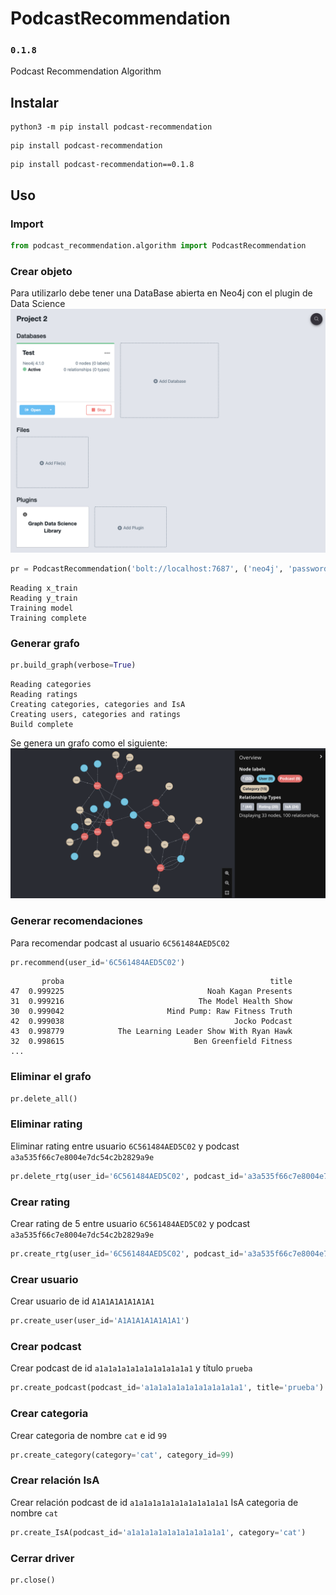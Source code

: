 # PodcastRecommendation 
### ```0.1.8``` 
Podcast Recommendation Algorithm


## Instalar

```
python3 -m pip install podcast-recommendation
```
```
pip install podcast-recommendation
```
```
pip install podcast-recommendation==0.1.8

```

## Uso
### Import
```py
from podcast_recommendation.algorithm import PodcastRecommendation
```

### Crear objeto
Para utilizarlo debe tener una DataBase abierta en Neo4j con el plugin de Data Science
![db](img/neo4j-db.png)
```py
pr = PodcastRecommendation('bolt://localhost:7687', ('neo4j', 'password'), verbose=True)
```
```
Reading x_train
Reading y_train
Training model
Training complete
```

### Generar grafo
```py
pr.build_graph(verbose=True)
```
```
Reading categories
Reading ratings
Creating categories, categories and IsA
Creating users, categories and ratings
Build complete
```

Se genera un grafo como el siguiente:
![grafo](img/neo4j-graph.png)

### Generar recomendaciones
Para recomendar podcast al usuario ```6C561484AED5C02```
```py
pr.recommend(user_id='6C561484AED5C02')
```
```
       proba                                              title
47  0.999225                                Noah Kagan Presents
31  0.999216                              The Model Health Show
30  0.999042                       Mind Pump: Raw Fitness Truth
42  0.999038                                      Jocko Podcast
43  0.998779            The Learning Leader Show With Ryan Hawk
32  0.998615                             Ben Greenfield Fitness
...
```
### Eliminar el grafo
```py
pr.delete_all()
```

### Eliminar rating
Eliminar rating entre usuario ```6C561484AED5C02``` y podcast ```a3a535f66c7e8004e7dc54c2b2829a9e```
```py
pr.delete_rtg(user_id='6C561484AED5C02', podcast_id='a3a535f66c7e8004e7dc54c2b2829a9e')
```

### Crear rating
Crear rating de 5 entre usuario ```6C561484AED5C02``` y podcast ```a3a535f66c7e8004e7dc54c2b2829a9e```
```py
pr.create_rtg(user_id='6C561484AED5C02', podcast_id='a3a535f66c7e8004e7dc54c2b2829a9e', rating=5)
```

### Crear usuario
Crear usuario de id ```A1A1A1A1A1A1A1```
```py
pr.create_user(user_id='A1A1A1A1A1A1A1')
```

### Crear podcast
Crear podcast de id ```a1a1a1a1a1a1a1a1a1a1a1``` y título ```prueba```
```py
pr.create_podcast(podcast_id='a1a1a1a1a1a1a1a1a1a1a1', title='prueba')
```

### Crear categoria
Crear categoria de nombre ```cat``` e id ```99``` 
```py
pr.create_category(category='cat', category_id=99)
```

### Crear relación IsA
Crear relación podcast de id ```a1a1a1a1a1a1a1a1a1a1a1``` IsA categoria de nombre ```cat```
```py
pr.create_IsA(podcast_id='a1a1a1a1a1a1a1a1a1a1a1', category='cat')
```

### Cerrar driver
```py
pr.close()
```
